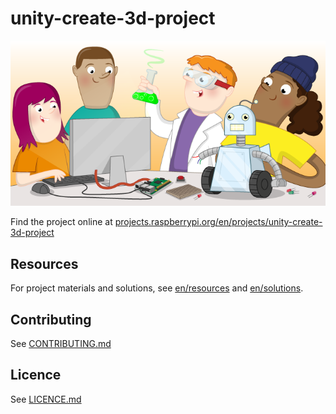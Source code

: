 # unity-create-3d-project

![unity-create-3d-project](banner.png)

Find the project online at [projects.raspberrypi.org/en/projects/unity-create-3d-project](https://projects.raspberrypi.org/en/projects/unity-create-3d-project)

## Resources
For project materials and solutions, see [en/resources](https://github.com/raspberrypilearning/unity-create-3d-project/tree/master/en/resources) and [en/solutions](https://github.com/raspberrypilearning/unity-create-3d-project/tree/master/en/solutions).

## Contributing
See [CONTRIBUTING.md](CONTRIBUTING.md)

## Licence
 See [LICENCE.md](LICENCE.md)